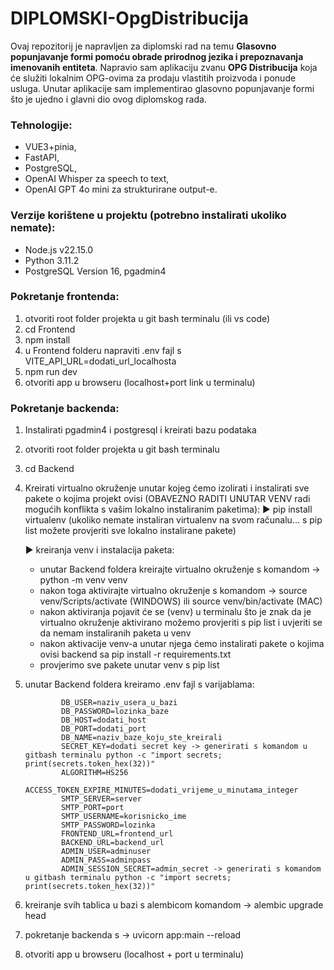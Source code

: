 # DIPLOMSKI-OpgDistribucija

Ovaj repozitorij je napravljen za diplomski rad na temu **Glasovno popunjavanje formi pomoću obrade prirodnog jezika i prepoznavanja imenovanih entiteta**. Napravio sam aplikaciju zvanu **OPG Distribucija** koja će služiti lokalnim OPG-ovima za prodaju vlastitih proizvoda i ponude usluga. Unutar aplikacije sam implementirao glasovno popunjavanje formi što je ujedno i glavni dio ovog diplomskog rada.

### Tehnologije:

- VUE3+pinia,
- FastAPI,
- PostgreSQL,
- OpenAI Whisper za speech to text,
- OpenAI GPT 4o mini za strukturirane output-e.

### Verzije korištene u projektu (potrebno instalirati ukoliko nemate):

- Node.js v22.15.0
- Python 3.11.2
- PostgreSQL Version 16, pgadmin4

### Pokretanje frontenda:

1. otvoriti root folder projekta u git bash terminalu (ili vs code)
2. cd Frontend
3. npm install
4. u Frontend folderu napraviti .env fajl s
   VITE_API_URL=dodati_url_localhosta
5. npm run dev
6. otvoriti app u browseru (localhost+port link u terminalu)

### Pokretanje backenda:

1.  Instalirati pgadmin4 i postgresql i kreirati bazu podataka
2.  otvoriti root folder projekta u git bash terminalu
3.  cd Backend
4.  Kreirati virtualno okruženje unutar kojeg ćemo izolirati i instalirati sve pakete o kojima projekt ovisi (OBAVEZNO RADITI UNUTAR VENV radi mogućih konflikta s vašim lokalno instaliranim paketima):
    ► pip install virtualenv (ukoliko nemate instaliran virtualenv na svom računalu... s pip list možete provjeriti sve lokalno instalirane pakete)

    ► kreiranja venv i instalacija paketa:

    - unutar Backend foldera kreirajte virtualno okruženje s komandom -> python -m venv venv
    - nakon toga aktivirajte virtualno okruženje s komandom -> source venv/Scripts/activate (WINDOWS) ili source venv/bin/activate (MAC)
    - nakon aktiviranja pojavit će se (venv) u terminalu što je znak da je virtualno okruženje aktivirano možemo provjeriti s pip list i uvjeriti se da nemam instaliranih paketa u venv
    - nakon aktivacije venv-a unutar njega ćemo instalirati pakete o kojima ovisi backend sa pip install -r requirements.txt
    - provjerimo sve pakete unutar venv s pip list

5.  unutar Backend foldera kreiramo .env fajl s varijablama:

                DB_USER=naziv_usera_u_bazi
                DB_PASSWORD=lozinka_baze
                DB_HOST=dodati_host
                DB_PORT=dodati_port
                DB_NAME=naziv_baze_koju_ste_kreirali
                SECRET_KEY=dodati secret key -> generirati s komandom u gitbash terminalu python -c "import secrets; print(secrets.token_hex(32))"
                ALGORITHM=HS256
                ACCESS_TOKEN_EXPIRE_MINUTES=dodati_vrijeme_u_minutama_integer
                SMTP_SERVER=server
                SMTP_PORT=port
                SMTP_USERNAME=korisnicko_ime
                SMTP_PASSWORD=lozinka
                FRONTEND_URL=frontend_url
                BACKEND_URL=backend_url
                ADMIN_USER=adminuser
                ADMIN_PASS=adminpass
                ADMIN_SESSION_SECRET=admin_secret -> generirati s komandom u gitbash terminalu python -c "import secrets; print(secrets.token_hex(32))"

6.  kreiranje svih tablica u bazi s alembicom komandom -> alembic upgrade head
7.  pokretanje backenda s -> uvicorn app:main --reload
8.  otvoriti app u browseru (localhost + port u terminalu)
